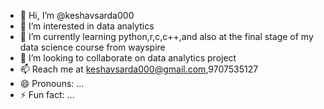 - 👋 Hi, I’m @keshavsarda000
- 👀 I’m interested in data analytics
- 🌱 I’m currently learning python,r,c,c++,and also at the final stage of my data science course from wayspire
- 💞️ I’m looking to collaborate on data analytics project
- 📫 Reach me at keshavsarda000@gmail.com,9707535127
- 😄 Pronouns: ...
- ⚡ Fun fact: ...

<!---
keshavsarda000/keshavsarda000 is a ✨ special ✨ repository because its `README.md` (this file) appears on your GitHub profile.
You can click the Preview link to take a look at your changes.
--->
